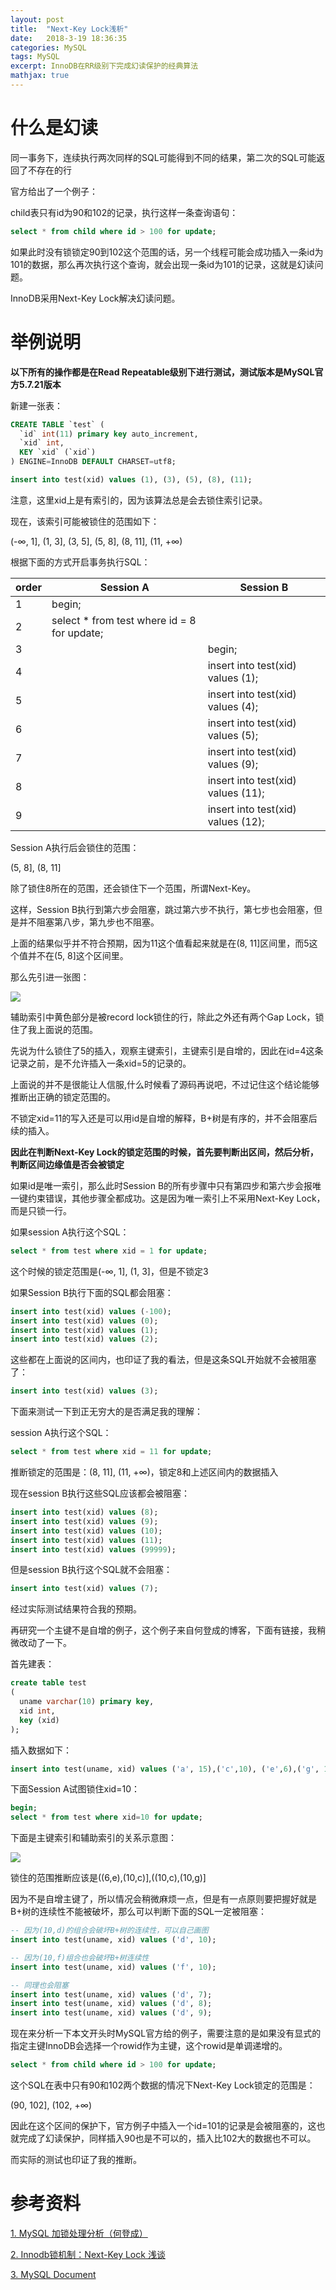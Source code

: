 ```yaml
---
layout: post
title:  "Next-Key Lock浅析"
date:   2018-3-19 18:36:35
categories: MySQL
tags: MySQL
excerpt: InnoDB在RR级别下完成幻读保护的经典算法
mathjax: true
---
```


# 什么是幻读

同一事务下，连续执行两次同样的SQL可能得到不同的结果，第二次的SQL可能返回了不存在的行

官方给出了一个例子：

child表只有id为90和102的记录，执行这样一条查询语句：

```sql
select * from child where id > 100 for update;
```

如果此时没有锁锁定90到102这个范围的话，另一个线程可能会成功插入一条id为101的数据，那么再次执行这个查询，就会出现一条id为101的记录，这就是幻读问题。

InnoDB采用Next-Key Lock解决幻读问题。

# 举例说明

**以下所有的操作都是在Read Repeatable级别下进行测试，测试版本是MySQL官方5.7.21版本**

新建一张表：

```sql
CREATE TABLE `test` (
  `id` int(11) primary key auto_increment,
  `xid` int,
  KEY `xid` (`xid`)
) ENGINE=InnoDB DEFAULT CHARSET=utf8;

insert into test(xid) values (1), (3), (5), (8), (11);
```

注意，这里xid上是有索引的，因为该算法总是会去锁住索引记录。

现在，该索引可能被锁住的范围如下：

(-∞, 1], (1, 3], (3, 5], (5, 8], (8, 11], (11, +∞)

根据下面的方式开启事务执行SQL：

|order|Session A|Session B|
|---|---|---|
|1|begin;||
|2|select * from test where id = 8 for update;||
|3||begin;|
|4||insert into test(xid) values (1);|
|5||insert into test(xid) values (4);|
|6||insert into test(xid) values (5);|
|7||insert into test(xid) values (9);|
|8||insert into test(xid) values (11);|
|9||insert into test(xid) values (12);|

Session A执行后会锁住的范围：

(5, 8], (8, 11]

除了锁住8所在的范围，还会锁住下一个范围，所谓Next-Key。

这样，Session B执行到第六步会阻塞，跳过第六步不执行，第七步也会阻塞，但是并不阻塞第八步，第九步也不阻塞。

上面的结果似乎并不符合预期，因为11这个值看起来就是在(8, 11]区间里，而5这个值并不在(5, 8]这个区间里。

那么先引进一张图：

![](http://wx1.sinaimg.cn/large/5fec9ab7ly1fpsanraom2j20lp0gvq35.jpg)

辅助索引中黄色部分是被record lock锁住的行，除此之外还有两个Gap Lock，锁住了我上面说的范围。

先说为什么锁住了5的插入，观察主键索引，主键索引是自增的，因此在id=4这条记录之前，是不允许插入一条xid=5的记录的。

上面说的并不是很能让人信服,什么时候看了源码再说吧，不过记住这个结论能够推断出正确的锁定范围的。

不锁定xid=11的写入还是可以用id是自增的解释，B+树是有序的，并不会阻塞后续的插入。

**因此在判断Next-Key Lock的锁定范围的时候，首先要判断出区间，然后分析，判断区间边缘值是否会被锁定**

如果id是唯一索引，那么此时Session B的所有步骤中只有第四步和第六步会报唯一键约束错误，其他步骤全都成功。这是因为唯一索引上不采用Next-Key Lock，而是只锁一行。

如果session A执行这个SQL：

```sql
select * from test where xid = 1 for update;
```

这个时候的锁定范围是(-∞, 1], (1, 3]，但是不锁定3

如果Session B执行下面的SQL都会阻塞：

```sql
insert into test(xid) values (-100);
insert into test(xid) values (0);
insert into test(xid) values (1);
insert into test(xid) values (2);
```

这些都在上面说的区间内，也印证了我的看法，但是这条SQL开始就不会被阻塞了：

```sql
insert into test(xid) values (3);
```

下面来测试一下到正无穷大的是否满足我的理解：

session A执行这个SQL：

```sql
select * from test where xid = 11 for update;
```

推断锁定的范围是：(8, 11], (11, +∞)，锁定8和上述区间内的数据插入

现在session B执行这些SQL应该都会被阻塞：

```sql
insert into test(xid) values (8);
insert into test(xid) values (9);
insert into test(xid) values (10);
insert into test(xid) values (11);
insert into test(xid) values (99999);
```

但是session B执行这个SQL就不会阻塞：

```sql
insert into test(xid) values (7);
```

经过实际测试结果符合我的预期。

再研究一个主键不是自增的例子，这个例子来自何登成的博客，下面有链接，我稍微改动了一下。

首先建表：

```sql
create table test 
(
  uname varchar(10) primary key,
  xid int,
  key (xid)
);
```

插入数据如下：

```sql
insert into test(uname, xid) values ('a', 15),('c',10), ('e',6),('g', 10),('m',11),('z',2);
```

下面Session A试图锁住xid=10：

```sql
begin;
select * from test where xid=10 for update;
```

下面是主键索引和辅助索引的关系示意图：

![](http://wx3.sinaimg.cn/large/5fec9ab7ly1fpsbt4tkv1j20pv0g5wes.jpg)

锁住的范围推断应该是((6,e),(10,c)],((10,c),(10,g)]

因为不是自增主键了，所以情况会稍微麻烦一点，但是有一点原则要把握好就是B+树的连续性不能被破坏，那么可以判断下面的SQL一定被阻塞：

```sql
-- 因为(10,d)的组合会破坏B+树的连续性，可以自己画图
insert into test(uname, xid) values ('d', 10);

-- 因为(10,f)组合也会破坏B+树连续性
insert into test(uname, xid) values ('f', 10);

-- 同理也会阻塞
insert into test(uname, xid) values ('d', 7);
insert into test(uname, xid) values ('d', 8);
insert into test(uname, xid) values ('d', 9);
```

现在来分析一下本文开头时MySQL官方给的例子，需要注意的是如果没有显式的指定主键InnoDB会选择一个rowid作为主键，这个rowid是单调递增的。

```sql
select * from child where id > 100 for update;
```

这个SQL在表中只有90和102两个数据的情况下Next-Key Lock锁定的范围是：

(90, 102], (102, +∞)

因此在这个区间的保护下，官方例子中插入一个id=101的记录是会被阻塞的，这也就完成了幻读保护，同样插入90也是不可以的，插入比102大的数据也不可以。

而实际的测试也印证了我的推断。

# 参考资料

[1. MySQL 加锁处理分析（何登成）](http://hedengcheng.com/?p=771#_Toc374698316)

[2. Innodb锁机制：Next-Key Lock 浅谈](https://www.cnblogs.com/zhoujinyi/p/3435982.html)

[3. MySQL Document](https://dev.mysql.com/doc/refman/5.7/en/innodb-locking.html#innodb-next-key-locks)